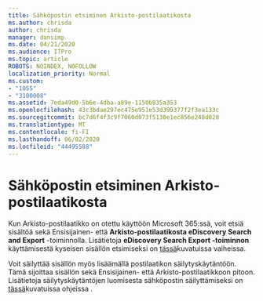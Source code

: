 ```yaml
---
title: Sähköpostin etsiminen Arkisto-postilaatikosta
ms.author: chrisda
author: chrisda
manager: dansimp
ms.date: 04/21/2020
ms.audience: ITPro
ms.topic: article
ROBOTS: NOINDEX, NOFOLLOW
localization_priority: Normal
ms.custom:
- "1055"
- "3100008"
ms.assetid: 7eda49d0-5b6e-4dba-a89e-1150b835a353
ms.openlocfilehash: 43c3bdae297ec475e951e53d399377f2f3ea133c
ms.sourcegitcommit: bc7d6f4f3c9f7060d073f5130e1ec856e248d020
ms.translationtype: MT
ms.contentlocale: fi-FI
ms.lasthandoff: 06/02/2020
ms.locfileid: "44495588"
---
```

# <a name="search-for-email-in-the-archive-mailbox"></a>Sähköpostin etsiminen Arkisto-postilaatikosta

Kun Arkisto-postilaatikko on otettu käyttöön Microsoft 365:ssä, voit etsiä sisältöä sekä Ensisijainen- että **Arkisto-postilaatikosta eDiscovery Search and Export** -toiminnolla. Lisätietoja **eDiscovery Search Export -toiminnon** käyttämisestä kyseisen sisällön etsimiseksi on [tässä](https://docs.microsoft.com/microsoft-365/compliance/export-search-results)kuvatuissa vaiheissa.
  
Voit säilyttää sisällön myös lisäämällä postilaatikon säilytyskäytäntöön. Tämä sijoittaa sisällön sekä Ensisijainen- että Arkisto-postilaatikkoon pitoon. Lisätietoja säilytyskäytäntöjen luomisesta sähköpostin säilyttämiseksi on [tässä](https://docs.microsoft.com/microsoft-365/compliance/retention-policies)kuvatuissa ohjeissa .
  